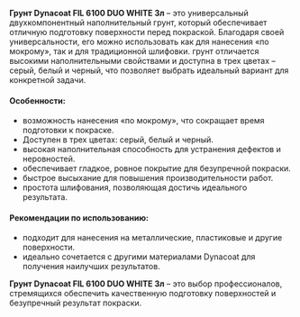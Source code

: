 **Грунт Dynacoat FIL 6100 DUO WHITE 3л** – это универсальный двухкомпонентный наполнительный грунт, который обеспечивает отличную подготовку поверхности перед покраской. Благодаря своей универсальности, его можно использовать как для нанесения «по мокрому», так и для традиционной шлифовки. грунт отличается высокими наполнительными свойствами и доступна в трех цветах – серый, белый и черный, что позволяет выбрать идеальный вариант для конкретной задачи.

#### Особенности:

- возможность нанесения «по мокрому», что сокращает время подготовки к покраске.
- Доступен в трех цветах: серый, белый и черный.
- высокая наполнительная способность для устранения дефектов и неровностей.
- обеспечивает гладкое, ровное покрытие для безупречной покраски.
- быстрое высыхание для повышения производительности работ.
- простота шлифования, позволяющая достичь идеального результата.

#### Рекомендации по использованию:

- подходит для нанесения на металлические, пластиковые и другие поверхности.
- идеально сочетается с другими материалами Dynacoat для получения наилучших результатов.

**Грунт Dynacoat FIL 6100 DUO WHITE 3л** – это выбор профессионалов, стремящихся обеспечить качественную подготовку поверхностей и безупречный результат покраски.
